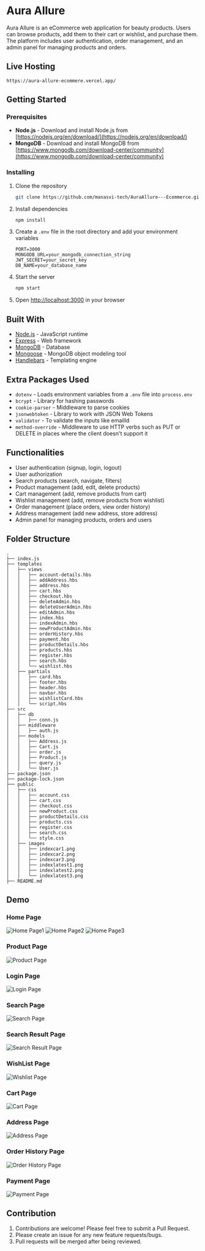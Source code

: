 # Aura Allure

Aura Allure is an eCommerce web application for beauty products. Users can browse products, add them to their cart or wishlist, and purchase them. The platform includes user authentication, order management, and an admin panel for managing products and orders.

## Live Hosting

    https://aura-allure-ecommere.vercel.app/

## Getting Started

### Prerequisites

- **Node.js** - Download and install Node.js from [https://nodejs.org/en/download/](https://nodejs.org/en/download/)
- **MongoDB** - Download and install MongoDB from [https://www.mongodb.com/download-center/community](https://www.mongodb.com/download-center/community)

### Installing

1. Clone the repository

    ```sh
    git clone https://github.com/manasvi-tech/AuraAllure---Ecommerce.git
    ```

2. Install dependencies

    ```sh
    npm install
    ```

3. Create a `.env` file in the root directory and add your environment variables

    ```env
    PORT=3000
    MONGODB_URL=your_mongodb_connection_string
    JWT_SECRET=your_secret_key
    DB_NAME=your_database_name
    ```

4. Start the server

    ```sh
    npm start
    ```

5. Open [http://localhost:3000](http://localhost:3000) in your browser

## Built With

- [Node.js](https://nodejs.org/en/) - JavaScript runtime
- [Express](https://expressjs.com/) - Web framework
- [MongoDB](https://www.mongodb.com/) - Database
- [Mongoose](https://mongoosejs.com/) - MongoDB object modeling tool
- [Handlebars](https://handlebarsjs.com/) - Templating engine

## Extra Packages Used

- `dotenv` - Loads environment variables from a `.env` file into `process.env`
- `bcrypt` - Library for hashing passwords
- `cookie-parser` - Middleware to parse cookies
- `jsonwebtoken` - Library to work with JSON Web Tokens
- `validator` - To validate the inputs like emailId
- `method-override` - Middleware to use HTTP verbs such as PUT or DELETE in places where the client doesn't support it

## Functionalities

- User authentication (signup, login, logout)
- User authorization
- Search products (search, navigate, filters)
- Product management (add, edit, delete products)
- Cart management (add, remove products from cart)
- Wishlist management (add, remove products from wishlist)
- Order management (place orders, view order history)
- Address management (add new address, store address)
- Admin panel for managing products, orders and users

## Folder Structure

```
.
├── index.js
├── templates
│   ├── views
│   │   ├── account-details.hbs
│   │   ├── addAddress.hbs
│   │   ├── address.hbs
│   │   ├── cart.hbs
│   │   ├── checkout.hbs
│   │   ├── deleteAdmin.hbs
│   │   ├── deleteUserAdmin.hbs
│   │   ├── editAdmin.hbs
│   │   ├── index.hbs
│   │   ├── indexAdmin.hbs
│   │   ├── newProductAdmin.hbs
│   │   ├── orderHistory.hbs
│   │   ├── payment.hbs
│   │   ├── productDetails.hbs
│   │   ├── products.hbs
│   │   ├── register.hbs
│   │   ├── search.hbs
│   │   └── wishlist.hbs
│   ├── partials
│   │   ├── card.hbs
│   │   ├── footer.hbs
│   │   ├── header.hbs
│   │   ├── navbar.hbs
│   │   ├── wishlistCard.hbs
│   │   └── script.hbs
├── src
│   ├── db
│   │   ├── conn.js
│   ├── middleware
│   │   ├── auth.js
│   ├── models
│   │   ├── Address.js
│   │   ├── Cart.js
│   │   ├── order.js
│   │   ├── Product.js
│   │   ├── query.js
│   │   └── User.js
├── package.json
├── package-lock.json
├── public
│   ├── css
│   │   ├── account.css
│   │   ├── cart.css
│   │   ├── checkout.css
│   │   ├── newProduct.css
│   │   ├── productDetails.css
│   │   ├── products.css
│   │   ├── register.css
│   │   ├── search.css
│   │   └── style.css
│   ├── images
│   │   ├── indexcar1.png
│   │   ├── indexcar2.png
│   │   ├── indexcar3.png
│   │   ├── indexlatest1.png
│   │   ├── indexlatest2.png
│   │   └── indexlatest3.png
├── README.md

```



## Demo

### Home Page

![Home Page1](Demo/home1.png)
![Home Page2](Demo/home2.png)
![Home Page3](Demo/home3.png)

### Product Page

![Product Page](Demo/productDetail.png)

### Login Page

![Login Page](Demo/login.png)

### Search Page

![Search Page](Demo/search.png)

### Search Result Page

![Search Result Page](Demo/searchResult.png)

### WishList Page

![Wishlist Page](Demo/wishlist.png)

### Cart Page

![Cart Page](Demo/cart.png)

### Address Page

![Address Page](Demo/addressPage.png)

### Order History Page

![Order History Page](Demo/orderHistory.png)

### Payment Page

![Payment Page](Demo/paymentConfiramation.png)


## Contribution

1. Contributions are welcome! Please feel free to submit a Pull Request.
2. Please create an issue for any new feature requests/bugs.
3. Pull requests will be merged after being reviewed.

